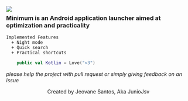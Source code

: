 <img align="left" src="https://i.imgur.com/GK6RuYZl.png">

### Minimum is an Android application launcher aimed at optimization and practicality

    Implemented Features
      + Night mode
      + Quick search
      + Practical shortcuts
    
```Kotlin 
    public val Kotlin = Love("<3")
```
_please help the project with pull request or simply giving feedback on an issue_
<p align="center">Created by Jeovane Santos, Aka JunioJsv</p>
